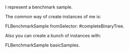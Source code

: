 I represent a benchmark sample.

The common way of create instances of me is:

FLBenchmarkSample fromSelector: #completeBinaryTree.

Also you can create a bunch of instances with:

FLBenchmarkSample basicSamples.